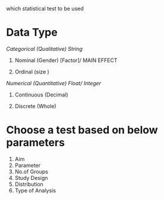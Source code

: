 which statistical test to be used

# Data Type

_Categorical (Qualitative) String_

1. Nominal (Gender) [Factor]/ MAIN EFFECT

2. Ordinal (size )

_Numerical (Quantitative) Float/ Integer_

1. Continuous (Decimal)

2. Discrete (Whole)


# Choose a test based on below parameters

1. Aim
2. Parameter
3. No.of Groups
4. Study Design
5. Distribution
6. Type of Analysis


